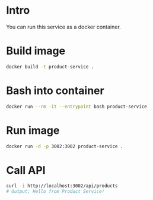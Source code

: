 # Intro
You can run this service as a docker container.

# Build image
```sh
docker build -t product-service .
```

# Bash into container
```sh
docker run --rm -it --entrypoint bash product-service
```

# Run image
```sh
docker run -d -p 3002:3002 product-service .
```

# Call API
```sh
curl -i http://localhost:3002/api/products
# Output: Hello from Product Service!
```